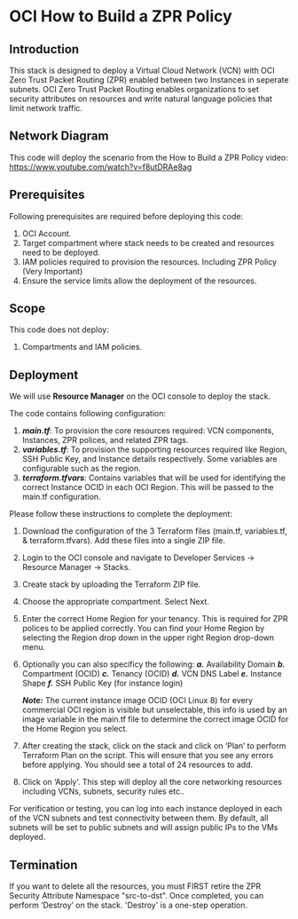 # OCI How to Build a ZPR Policy

## Introduction

This stack is designed to deploy a Virtual Cloud Network (VCN) with OCI Zero Trust Packet Routing (ZPR) enabled between two Instances in seperate subnets. OCI Zero Trust Packet Routing enables organizations to set security attributes on resources and write natural language policies that limit network traffic.

## Network Diagram

This code will deploy the scenario from the How to Build a ZPR Policy video: https://www.youtube.com/watch?v=f8utDRAe8ag

## Prerequisites

Following prerequisites are required before deploying this code:
1.	OCI Account.
2.	Target compartment where stack needs to be created and resources need to be deployed.
3.	IAM policies required to provision the resources. Including ZPR Policy (Very Important)
4.	Ensure the service limits allow the deployment of the resources.

## Scope

This code does not deploy:

1.	Compartments and IAM policies.

## Deployment

We will use **Resource Manager** on the OCI console to deploy the stack.

The code contains following configuration:

1. **_main.tf_**: To provision the core resources required: VCN components, Instances, ZPR polices, and related ZPR tags.
2. **_variables.tf_**: To provision the supporting resources required like Region, SSH Public Key, and Instance details respectively. Some variables are configurable such as the region.
3. **_terraform.tfvars_**: Contains variables that will be used for identifying the correct Instance OCID in each OCI Region. This will be passed to the main.tf configuration.

Please follow these instructions to complete the deployment:

1.	Download the configuration of the 3 Terraform files (main.tf, variables.tf, & terraform.tfvars). Add these files into a single ZIP file.
3.	Login to the OCI console and navigate to Developer Services -> Resource Manager -> Stacks.
4.	Create stack by uploading the Terraform ZIP file.
5.	Choose the appropriate compartment. Select Next.
6.  Enter the correct Home Region for your tenancy. This is required for ZPR polices to be applied correctly. You can find your Home Region by selecting the Region drop down in the upper right Region drop-down menu.
7.	Optionally you can also specificy the following:
    **_a._** Availability Domain
    **_b._** Compartment (OCID)
    **_c._** Tenancy (OCID)
    **_d._** VCN DNS Label
    **_e._** Instance Shape
    **_f._** SSH Public Key (for instance login)

    **_Note:_** The current instance image OCID (OCI Linux 8) for every commercial OCI region is visible but unselectable, this info is used by an image variable in the main.tf file to determine the correct image OCID for the Home Region you select.
7.	After creating the stack, click on the stack and click on ‘Plan’ to perform Terraform Plan on the script. This will ensure that you see any errors before applying. You should see a total of 24 resources to add.
8.	Click on ‘Apply’. This step will deploy all the core networking resources including VCNs, subnets, security rules etc..

For verification or testing, you can log into each instance deployed in each of the VCN subnets and test connectivity between them. By default, all subnets will be set to public subnets and will assign public IPs to the VMs deployed.

## Termination

If you want to delete all the resources, you must FIRST retire the ZPR Security Attribute Namespace "src-to-dst". Once completed, you can perform ‘Destroy’ on the stack. 'Destroy' is a one-step operation.